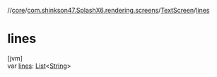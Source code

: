 //[core](../../../index.md)/[com.shinkson47.SplashX6.rendering.screens](../index.md)/[TextScreen](index.md)/[lines](lines.md)

# lines

[jvm]\
var [lines](lines.md): [List](https://kotlinlang.org/api/latest/jvm/stdlib/kotlin.collections/-list/index.html)&lt;[String](https://kotlinlang.org/api/latest/jvm/stdlib/kotlin/-string/index.html)&gt;
